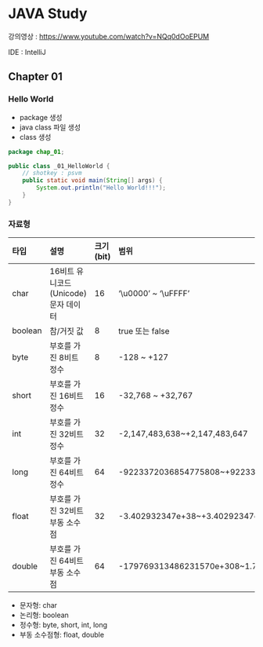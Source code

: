 # JAVA Study

강의영상 : https://www.youtube.com/watch?v=NQq0dOoEPUM

IDE : IntelliJ
## Chapter 01
### Hello World

- package 생성
- java class 파일 생성
- class 생성
```java
package chap_01;

public class _01_HelloWorld {
    // shotkey : psvm
    public static void main(String[] args) {
        System.out.println("Hello World!!!");
    }
}
```

### 자료형

|타입|설명| 크기(bit)                                      | 범위                                               |
|:---|:---|:---------------------------------------------|:-------------------------------------------------|
char|16비트 유니코드(Unicode) 문자 데이터| 16                                           | ‘\u0000’ ~ ‘\uFFFF’                              |
boolean|참/거짓 값| 8                                            | true 또는 false                                    |
byte|부호를 가진 8비트 정수| 8                                            | -128 ~ +127                                      |
short|부호를 가진 16비트 정수| 16| -32,768 ~ +32,767                                |
int|부호를 가진 32비트 정수| 32| -2,147,483,638~+2,147,483,647                    |
long|부호를 가진 64비트 정수| 64| -9223372036854775808~+9223372036854775807        |
float|부호를 가진 32비트 부동 소수점| 32| -3.402932347e+38~+3.40292347e+38                 |
double|부호를 가진 64비트 부동 소수점| 64                                           | -179769313486231570e+308~1.79769313486231570e+08 |

- 문자형: char
- 논리형: boolean
- 정수형: byte, short, int, long
- 부동 소수점형: float, double